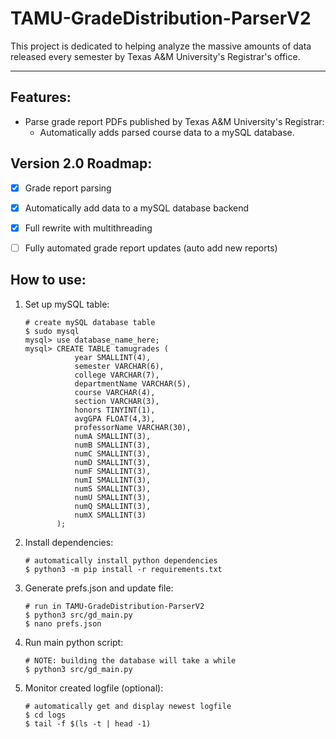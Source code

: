 # TAMU-GradeDistribution-ParserV2

This project is dedicated to helping analyze the massive amounts of data released every semester by Texas A&M University's Registrar's office.

---

## Features:
- Parse grade report PDFs published by Texas A&M University's Registrar:
    - Automatically adds parsed course data to a mySQL database.


## Version 2.0 Roadmap:
- [x] Grade report parsing
- [x] Automatically add data to a mySQL database backend
- [x] Full rewrite with multithreading
- [ ] Fully automated grade report updates (auto add new reports)


## How to use:
1. Set up mySQL table:
    ```
    # create mySQL database table
    $ sudo mysql
    mysql> use database_name_here;
    mysql> CREATE TABLE tamugrades (
               year SMALLINT(4),
               semester VARCHAR(6),
               college VARCHAR(7),
               departmentName VARCHAR(5),
               course VARCHAR(4),
               section VARCHAR(3),
               honors TINYINT(1),
               avgGPA FLOAT(4,3),
               professorName VARCHAR(30),
               numA SMALLINT(3),
               numB SMALLINT(3),
               numC SMALLINT(3),
               numD SMALLINT(3),
               numF SMALLINT(3),
               numI SMALLINT(3),
               numS SMALLINT(3),
               numU SMALLINT(3),
               numQ SMALLINT(3),
               numX SMALLINT(3)
           );
    ```
2. Install dependencies:
    ```
    # automatically install python dependencies
    $ python3 -m pip install -r requirements.txt
    ```
3. Generate prefs.json and update file:
    ```
    # run in TAMU-GradeDistribution-ParserV2
    $ python3 src/gd_main.py
    $ nano prefs.json
    ```
4. Run main python script:
    ```
    # NOTE: building the database will take a while
    $ python3 src/gd_main.py
    ```
5. Monitor created logfile (optional):
    ```
    # automatically get and display newest logfile
    $ cd logs
    $ tail -f $(ls -t | head -1)
    ```

